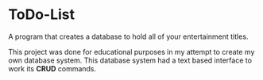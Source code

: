 # ToDo-List
A program that creates a database to hold all of your entertainment titles.

This project was done for educational purposes in my attempt to create my own database system. This database system had a text based interface to work its **CRUD** commands.
